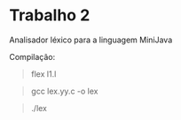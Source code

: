 ﻿# Trabalho 2 

Analisador léxico para a linguagem MiniJava 

Compilação:
> flex l1.l

> gcc lex.yy.c -o lex

> ./lex
